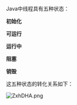 Java中线程具有五种状态：

**初始化**

**可运行**

**运行中**

**阻塞**

**销毁**

这五种状态的转化关系如下：

![ZxhDHA.png](https://s2.ax1x.com/2019/07/20/ZxhDHA.png)

